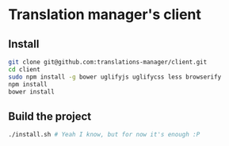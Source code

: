 # Translation manager's client

## Install

```bash
git clone git@github.com:translations-manager/client.git
cd client
sudo npm install -g bower uglifyjs uglifycss less browserify
npm install
bower install
```

## Build the project

```bash
./install.sh # Yeah I know, but for now it's enough :P
```
